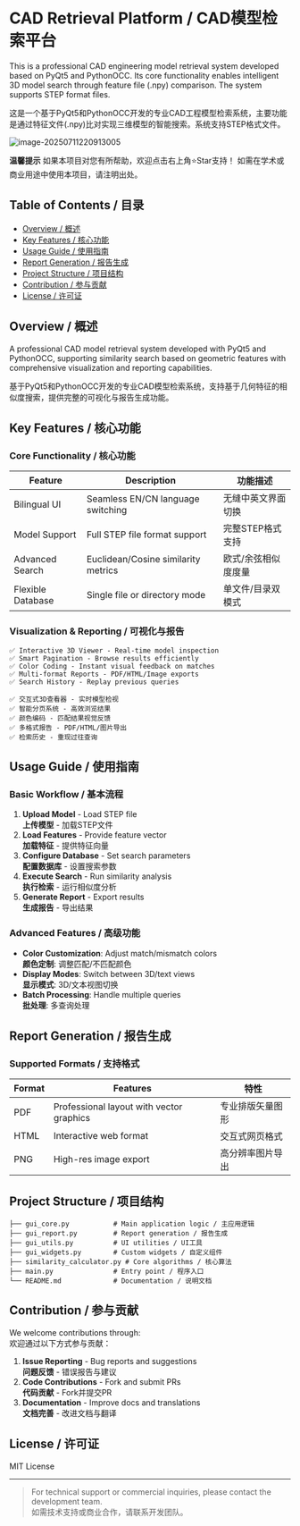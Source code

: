 # CAD Retrieval Platform / CAD模型检索平台

This is a professional CAD engineering model retrieval system developed based on PyQt5 and PythonOCC. Its core functionality enables intelligent 3D model search through feature file (.npy) comparison. The system supports STEP format files.

这是一个基于PyQt5和PythonOCC开发的专业CAD工程模型检索系统，主要功能是通过特征文件(.npy)比对实现三维模型的智能搜索。系统支持STEP格式文件。

![image-20250711220913005](C:\Users\su\AppData\Roaming\Typora\typora-user-images\image-20250711220913005.png)

**温馨提示**
如果本项目对您有所帮助，欢迎点击右上角⭐Star支持！
如需在学术或商业用途中使用本项目，请注明出处。

## Table of Contents / 目录

- [Overview / 概述](#overview--概述)
- [Key Features / 核心功能](#key-features--核心功能)  
- [Usage Guide / 使用指南](#usage-guide--使用指南)
- [Report Generation / 报告生成](#report-generation--报告生成)
- [Project Structure / 项目结构](#project-structure--项目结构)
- [Contribution / 参与贡献](#contribution--参与贡献)
- [License / 许可证](#license--许可证)

## Overview / 概述

A professional CAD model retrieval system developed with PyQt5 and PythonOCC, supporting similarity search based on geometric features with comprehensive visualization and reporting capabilities.

基于PyQt5和PythonOCC开发的专业CAD模型检索系统，支持基于几何特征的相似度搜索，提供完整的可视化与报告生成功能。

## Key Features / 核心功能

### Core Functionality / 核心功能

| Feature           | Description                         | 功能描述            |
| ----------------- | ----------------------------------- | ------------------- |
| Bilingual UI      | Seamless EN/CN language switching   | 无缝中英文界面切换  |
| Model Support     | Full STEP file format support       | 完整STEP格式支持    |
| Advanced Search   | Euclidean/Cosine similarity metrics | 欧式/余弦相似度度量 |
| Flexible Database | Single file or directory mode       | 单文件/目录双模式   |

### Visualization & Reporting / 可视化与报告

```text
✅ Interactive 3D Viewer - Real-time model inspection
✅ Smart Pagination - Browse results efficiently  
✅ Color Coding - Instant visual feedback on matches
✅ Multi-format Reports - PDF/HTML/Image exports
✅ Search History - Replay previous queries

✅ 交互式3D查看器 - 实时模型检视
✅ 智能分页系统 - 高效浏览结果
✅ 颜色编码 - 匹配结果视觉反馈
✅ 多格式报告 - PDF/HTML/图片导出
✅ 检索历史 - 重现过往查询
```

## Usage Guide / 使用指南

### Basic Workflow / 基本流程

1. **Upload Model** - Load STEP file  
   **上传模型** - 加载STEP文件
2. **Load Features** - Provide feature vector  
   **加载特征** - 提供特征向量
3. **Configure Database** - Set search parameters  
   **配置数据库** - 设置搜索参数
4. **Execute Search** - Run similarity analysis  
   **执行检索** - 运行相似度分析
5. **Generate Report** - Export results  
   **生成报告** - 导出结果

### Advanced Features / 高级功能

- **Color Customization**: Adjust match/mismatch colors  
  **颜色定制**: 调整匹配/不匹配颜色
- **Display Modes**: Switch between 3D/text views  
  **显示模式**: 3D/文本视图切换
- **Batch Processing**: Handle multiple queries  
  **批处理**: 多查询处理

## Report Generation / 报告生成

### Supported Formats / 支持格式

| Format | Features                                 | 特性             |
| ------ | ---------------------------------------- | ---------------- |
| PDF    | Professional layout with vector graphics | 专业排版矢量图形 |
| HTML   | Interactive web format                   | 交互式网页格式   |
| PNG    | High-res image export                    | 高分辨率图片导出 |

## Project Structure / 项目结构

```
├── gui_core.py           # Main application logic / 主应用逻辑
├── gui_report.py         # Report generation / 报告生成
├── gui_utils.py          # UI utilities / UI工具
├── gui_widgets.py        # Custom widgets / 自定义组件
├── similarity_calculator.py # Core algorithms / 核心算法
├── main.py               # Entry point / 程序入口
└── README.md             # Documentation / 说明文档
```

## Contribution / 参与贡献

We welcome contributions through:  
欢迎通过以下方式参与贡献：

1. **Issue Reporting** - Bug reports and suggestions  
   **问题反馈** - 错误报告与建议
2. **Code Contributions** - Fork and submit PRs  
   **代码贡献** - Fork并提交PR
3. **Documentation** - Improve docs and translations  
   **文档完善** - 改进文档与翻译

## License / 许可证

MIT License

---

> For technical support or commercial inquiries, please contact the development team.  
> 如需技术支持或商业合作，请联系开发团队。
